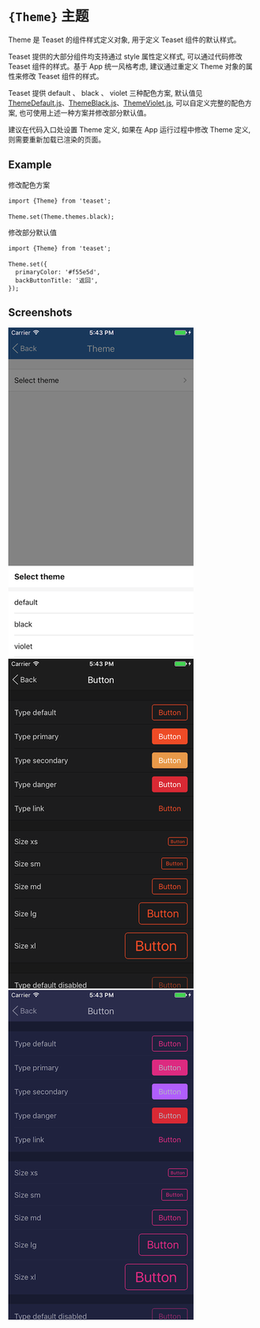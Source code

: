 # `{Theme}` 主题

Theme 是 Teaset 的组件样式定义对象, 用于定义 Teaset 组件的默认样式。

Teaset 提供的大部分组件均支持通过 style 属性定义样式, 可以通过代码修改 Teaset 组件的样式。基于 App 统一风格考虑, 建议通过重定义 Theme 对象的属性来修改 Teaset 组件的样式。

Teaset 提供 default 、 black 、 violet 三种配色方案, 默认值见[ThemeDefault.js](/themes/ThemeDefault.js)、[ThemeBlack.js](/themes/ThemeBlack.js)、[ThemeViolet.js](/themes/ThemeViolet.js), 可以自定义完整的配色方案, 也可使用上述一种方案并修改部分默认值。

建议在代码入口处设置 Theme 定义, 如果在 App 运行过程中修改 Theme 定义, 则需要重新加载已渲染的页面。

## Example
修改配色方案
```
import {Theme} from 'teaset';

Theme.set(Theme.themes.black);

```

修改部分默认值
```
import {Theme} from 'teaset';

Theme.set({
  primaryColor: '#f55e5d',
  backButtonTitle: '返回',
});

```

## Screenshots
![](https://github.com/gyfgyf/react-native-teaset/blob/master/teaset/screenshots/00a-Theme1.png?raw=true) ![](https://github.com/gyfgyf/react-native-teaset/blob/master/teaset/screenshots/00a-Theme2.png?raw=true)
![](https://github.com/gyfgyf/react-native-teaset/blob/master/teaset/screenshots/00a-Theme3.png?raw=true)
